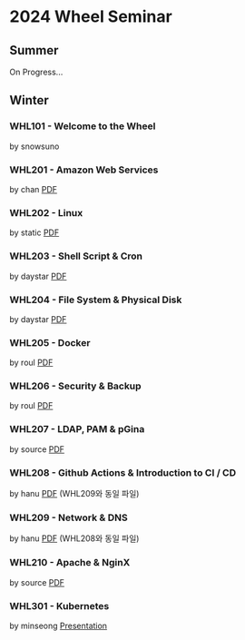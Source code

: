 # 2024 Wheel Seminar

## Summer

On Progress...

## Winter

### WHL101 - Welcome to the Wheel

by snowsuno

### WHL201 - Amazon Web Services

by chan
[PDF](https://home.cdn.sparcs.org/seminars/wheel/2024W/WHL201.chan.pdf)

### WHL202 - Linux

by static
[PDF](https://home.cdn.sparcs.org/seminars/wheel/2024W/WHL202.static.pdf)

### WHL203 - Shell Script & Cron

by daystar
[PDF](https://home.cdn.sparcs.org/seminars/wheel/2024W/WHL203.daystar.pdf)

### WHL204 - File System & Physical Disk 

by daystar
[PDF](https://home.cdn.sparcs.org/seminars/wheel/2024W/WHL204.daystar.pdf)

### WHL205 - Docker 

by roul
[PDF](https://home.cdn.sparcs.org/seminars/wheel/2024W/WHL205.yumyum.pdf)

### WHL206 - Security & Backup

by roul
[PDF](https://home.cdn.sparcs.org/seminars/wheel/2024W/WHL206.mingle.pdf)

### WHL207 - LDAP, PAM & pGina

by source
[PDF](https://home.cdn.sparcs.org/seminars/wheel/2024W/WHL207.mingle.pdf)

### WHL208 - Github Actions & Introduction to CI / CD 

by hanu
[PDF](https://home.cdn.sparcs.org/seminars/wheel/2024W/WHL208.andy.pdf)
(WHL209와 동일 파일)

### WHL209 - Network & DNS

by hanu
[PDF](https://home.cdn.sparcs.org/seminars/wheel/2024W/WHL209.static.pdf)
(WHL208와 동일 파일)

### WHL210 - Apache & NginX 

by source
[PDF](https://home.cdn.sparcs.org/seminars/wheel/2024W/WHL210.chan.pdf)

### WHL301 - Kubernetes

by minseong
[Presentation](https://gamma.app/docs/Introduction-to-Kubernetes-b4jz7y0rr2iityf)
